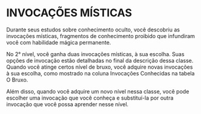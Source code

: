 # INVOCAÇÕES MÍSTICAS

Durante seus estudos sobre conhecimento oculto, você descobriu as invocações místicas, fragmentos de conhecimento proibido que infundiram você com habilidade mágica permanente.

No 2° nível, você ganha duas invocações místicas, à sua escolha. Suas opções de invocação estão detalhadas no final da descrição dessa classe. Quando você atinge certos nível de bruxo, você adquire novas invocações à sua escolha, como mostrado na coluna Invocações Conhecidas na tabela O Bruxo.

Além disso, quando você adquire um novo nível nessa classe, você pode escolher uma invocação que você conheça e substituí-la por outra invocação que você possa aprender nesse nível.